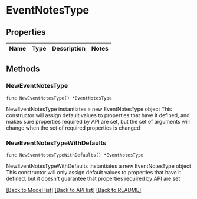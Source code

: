 # EventNotesType

## Properties

Name | Type | Description | Notes
------------ | ------------- | ------------- | -------------

## Methods

### NewEventNotesType

`func NewEventNotesType() *EventNotesType`

NewEventNotesType instantiates a new EventNotesType object
This constructor will assign default values to properties that have it defined,
and makes sure properties required by API are set, but the set of arguments
will change when the set of required properties is changed

### NewEventNotesTypeWithDefaults

`func NewEventNotesTypeWithDefaults() *EventNotesType`

NewEventNotesTypeWithDefaults instantiates a new EventNotesType object
This constructor will only assign default values to properties that have it defined,
but it doesn't guarantee that properties required by API are set


[[Back to Model list]](../README.md#documentation-for-models) [[Back to API list]](../README.md#documentation-for-api-endpoints) [[Back to README]](../README.md)


